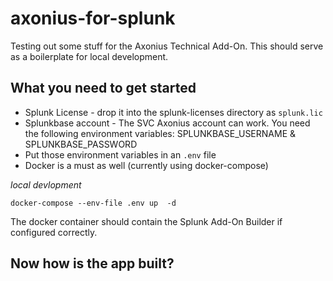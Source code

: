 # axonius-for-splunk

Testing out some stuff for the Axonius Technical Add-On.
This should serve as a boilerplate for local development.


## What you need to get started

* Splunk License - drop it into the splunk-licenses directory as `splunk.lic`
* Splunkbase account  - The SVC Axonius account can work. 
You need the following environment variables: SPLUNKBASE_USERNAME & SPLUNKBASE_PASSWORD 
* Put those environment variables in an `.env` file
* Docker is a must as well (currently using docker-compose)

_local devlopment_

`docker-compose --env-file .env up  -d`

The docker container should contain the Splunk Add-On Builder if configured correctly.

## Now how is the app built?
